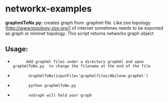 # networkx-examples
 **graphmlToNx.py:**  creates graph from .graphml file. Like zoo topology [http://www.topology-zoo.org/] of internet sometimes needs to
 be exported as graph or mininet topology. This script returns networkx graph object
##        Usage:
-           Add graphml files under a directory graphml and open graphmlToNx.py  to change the filename at the end of the file
-            GraphmlToNx(inputFile='graphmlfiles/Abilene.graphml')
-            python graphmlToNx.py 
-            nxGraph will hold your graph
